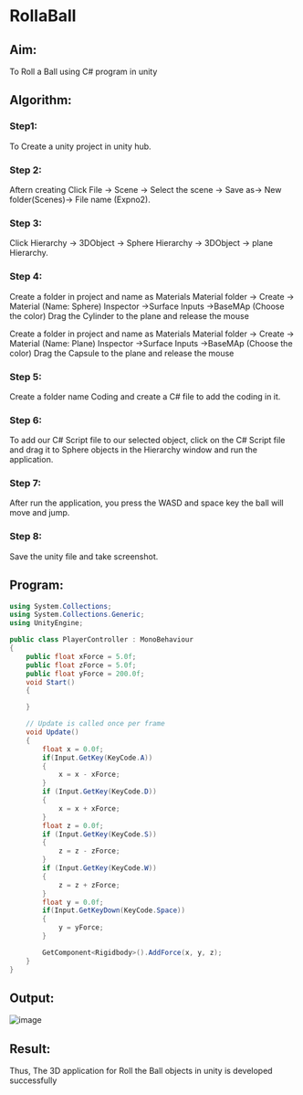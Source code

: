 # RollaBall

## Aim:
To Roll a Ball using C# program in unity 
## Algorithm:
### Step1:
To Create a unity project in unity hub.

### Step 2:
Aftern creating Click File -> Scene -> Select the scene -> Save as-> New folder(Scenes)-> File name (Expno2).

### Step 3:
Click Hierarchy -> 3DObject -> Sphere Hierarchy -> 3DObject -> plane Hierarchy.

### Step 4:
Create a folder in project and name as Materials Material folder -> Create -> Material (Name: Sphere) Inspector ->Surface Inputs ->BaseMAp (Choose the color) Drag the Cylinder to the plane and release the mouse

Create a folder in project and name as Materials Material folder -> Create -> Material (Name: Plane) Inspector ->Surface Inputs ->BaseMAp (Choose the color) Drag the Capsule to the plane and release the mouse

### Step 5:
Create a folder name Coding and create a C# file to add the coding in it.

### Step 6:
To add our C# Script file to our selected object, click on the C# Script file and drag it to Sphere objects in the Hierarchy window and run the application.

### Step 7:
After run the application, you press the WASD and space key the ball will move and jump.

### Step 8:
Save the unity file and take screenshot.

## Program:
```C#
using System.Collections;
using System.Collections.Generic;
using UnityEngine;

public class PlayerController : MonoBehaviour
{
    public float xForce = 5.0f;
    public float zForce = 5.0f;
    public float yForce = 200.0f;
    void Start()
    {

    }

    // Update is called once per frame
    void Update()
    {
        float x = 0.0f;
        if(Input.GetKey(KeyCode.A))
        {
            x = x - xForce;
        }
        if (Input.GetKey(KeyCode.D))
        {
            x = x + xForce;
        }
        float z = 0.0f;
        if (Input.GetKey(KeyCode.S))
        {
            z = z - zForce;
        }
        if (Input.GetKey(KeyCode.W))
        {
            z = z + zForce;
        }
        float y = 0.0f;
        if(Input.GetKeyDown(KeyCode.Space))
        {
            y = yForce;
        }

        GetComponent<Rigidbody>().AddForce(x, y, z);
    }
}
```
## Output:
![image](https://user-images.githubusercontent.com/75235167/166112726-4f4b1411-f247-4237-9db2-f605ff72e056.png)

## Result:
Thus, The 3D application for Roll the Ball objects in unity is developed successfully
